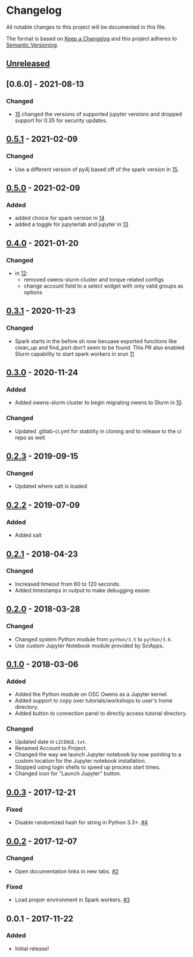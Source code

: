 # Changelog
All notable changes to this project will be documented in this file.

The format is based on [Keep a Changelog](http://keepachangelog.com/en/1.0.0/)
and this project adheres to [Semantic Versioning](http://semver.org/spec/v2.0.0.html).

## [Unreleased]
## [0.6.0] - 2021-08-13

### Changed

- [15](https://github.com/OSC/bc_osc_jupyter_spark/pull/15) changed the versions of supported
  jupyter versions and dropped support for 0.35 for security updates.

## [0.5.1] - 2021-02-09
### Changed
- Use a different version of py4j based off of the spark version in
  [15](https://github.com/OSC/bc_osc_jupyter_spark/pull/15).

## [0.5.0] - 2021-02-09
### Added
- added choice for spark version in [14](https://github.com/OSC/bc_osc_jupyter_spark/pull/14)
- added a toggle for jupyterlab and jupyter in [13](https://github.com/OSC/bc_osc_jupyter_spark/pull/13)

## [0.4.0] - 2021-01-20
### Changed
- in [12](https://github.com/OSC/bc_osc_jupyter_spark/pull/12):
  - removed owens-slurm cluster and torque related configs
  - change account field to a select widget with only valid groups as options

## [0.3.1] - 2020-11-23
### Changed
- Spark starts in the before.sh now becuase exported functions like clean_up
  and find_port don't seem to be found. This PR also enabled Slurm capability
  to start spark workers in srun [11](https://github.com/OSC/bc_osc_jupyter_spark/pull/11)

## [0.3.0] - 2020-11-24
### Added
- Added owens-slurm cluster to begin migrating owens to Slurm in
  [10](https://github.com/OSC/bc_osc_jupyter_spark/pull/10).

### Changed
- Updated .gitlab-ci.yml for stability in cloning and to release to the
  ci repo as well.

## [0.2.3] - 2019-09-15
### Changed
- Updated where xalt is loaded

## [0.2.2] - 2019-07-09
### Added
- Added xalt

## [0.2.1] - 2018-04-23
### Changed
- Increased timeout from 60 to 120 seconds.
- Added timestamps in output to make debugging easier.

## [0.2.0] - 2018-03-28
### Changed
- Changed system Python module from `python/3.5` to `python/3.6`.
- Use custom Jupyter Notebook module provided by SciApps.

## [0.1.0] - 2018-03-06
### Added
- Added the Python module on OSC Owens as a Jupyter kernel.
- Added support to copy over tutorials/workshops to user's home directory.
- Added button to connection panel to directly access tutorial directory.

### Changed
- Updated date in `LICENSE.txt`.
- Renamed Account to Project.
- Changed the way we launch Jupyter notebook by now pointing to a custom
  location for the Jupyter notebook installation.
- Stopped using login shells to speed up process start times.
- Changed icon for "Launch Jupyter" button.

## [0.0.3] - 2017-12-21
### Fixed
- Disable randomized hash for string in Python 3.3+.
  [#4](https://github.com/OSC/bc_osc_jupyter_spark/issues/4)

## [0.0.2] - 2017-12-07
### Changed
- Open documentation links in new tabs.
  [#2](https://github.com/OSC/bc_osc_jupyter_spark/issues/2)

### Fixed
- Load proper environment in Spark workers.
  [#3](https://github.com/OSC/bc_osc_jupyter_spark/issues/3)

## 0.0.1 - 2017-11-22
### Added
- Initial release!

[Unreleased]: https://github.com/OSC/bc_osc_jupyter_spark/compare/v0.5.1...HEAD
[0.5.1]: https://github.com/OSC/bc_osc_jupyter_spark/compare/v0.5.0...v0.5.1
[0.5.0]: https://github.com/OSC/bc_osc_jupyter_spark/compare/v0.4.0...v0.5.0
[0.4.0]: https://github.com/OSC/bc_osc_jupyter_spark/compare/v0.3.1...v0.4.0
[0.3.1]: https://github.com/OSC/bc_osc_jupyter_spark/compare/v0.3.0...v0.3.1
[0.3.0]: https://github.com/OSC/bc_osc_jupyter_spark/compare/v0.2.3...v0.3.0
[0.2.3]: https://github.com/OSC/bc_osc_jupyter_spark/compare/v0.2.2...v0.2.3
[0.2.2]: https://github.com/OSC/bc_osc_jupyter_spark/compare/v0.2.1...v0.2.2
[0.2.1]: https://github.com/OSC/bc_osc_jupyter_spark/compare/v0.2.0...v0.2.1
[0.2.0]: https://github.com/OSC/bc_osc_jupyter_spark/compare/v0.1.0...v0.2.0
[0.1.0]: https://github.com/OSC/bc_osc_jupyter_spark/compare/v0.0.3...v0.1.0
[0.0.3]: https://github.com/OSC/bc_osc_jupyter_spark/compare/v0.0.2...v0.0.3
[0.0.2]: https://github.com/OSC/bc_osc_jupyter_spark/compare/v0.0.1...v0.0.2

